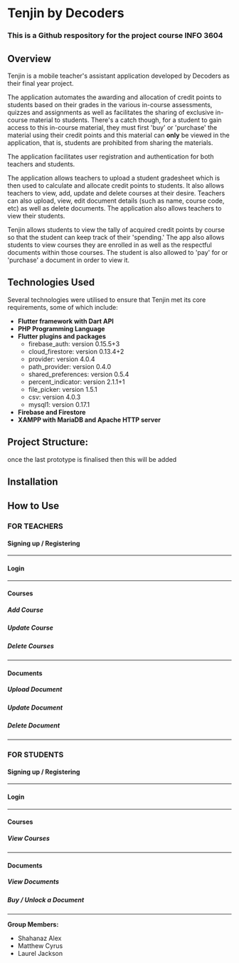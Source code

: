 # Tenjin by Decoders
### This is a Github respository for the project course INFO 3604

## Overview
Tenjin is a mobile teacher's assistant application developed by Decoders as their final year project. 

The application automates the awarding and allocation of credit points to students based on their grades in the various in-course assessments, quizzes and assignments as well as facilitates the sharing of exclusive in-course material to students. There's a catch though, for a student to gain access to this in-course material, they must first 'buy' or 'purchase' the material using their credit points and this material can **only** be viewed in the application, that is, students are prohibited from sharing the materials.

The application facilitates user registration and authentication for both teachers and students.

The application allows teachers to upload a student gradesheet which is then used to calculate and allocate credit points to students. It also allows teachers to view, add, update and delete courses at their desire. Teachers can also upload, view, edit document details (such as name, course code, etc) as well as delete documents. The application also allows teachers to view their students. 

Tenjin allows students to view the tally of acquired credit points by course so that the student can keep track of their 'spending.' The app also allows students to view courses they are enrolled in as well as the respectful documents within those courses. The student is also allowed to 'pay' for or 'purchase' a document in order to view it.

## Technologies Used
Several technologies were utilised to ensure that Tenjin met its core requirements, some of which include:
* **Flutter framework with Dart API**
* **PHP Programming Language**
* **Flutter plugins and packages**
  + firebase_auth: version 0.15.5+3
  + cloud_firestore: version 0.13.4+2
  + provider: version 4.0.4
  + path_provider: version 0.4.0
  + shared_preferences: version 0.5.4
  + percent_indicator: version 2.1.1+1
  + file_picker: version 1.5.1
  + csv: version 4.0.3
  + mysql1: version 0.17.1
* **Firebase and Firestore**
* **XAMPP with MariaDB and Apache HTTP server**

## Project Structure:
once the last prototype is finalised then this will be added

## Installation

## How to Use
### FOR TEACHERS
#### Signing up / Registering
---
#### Login
---
#### Courses
##### Add Course
##### Update Course 
##### Delete Courses
---
#### Documents
##### Upload Document
##### Update Document
##### Delete Document
---
### FOR STUDENTS
#### Signing up / Registering
---
#### Login
---

#### Courses
##### View Courses
---
#### Documents
##### View Documents
##### Buy / Unlock a Document
---



**Group Members:**
+ Shahanaz Alex
+ Matthew Cyrus
+ Laurel Jackson
